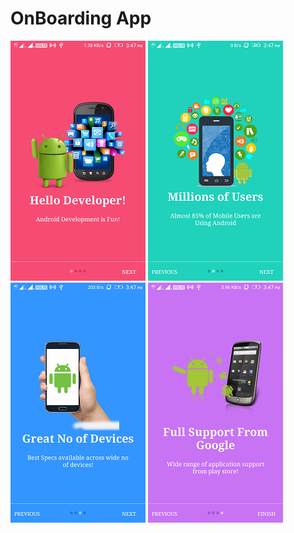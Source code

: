 # OnBoarding App

![Screen1](images/Screenshot_1.png)
![Screen2](images/Screenshot_2.png)
![Screen3](images/Screenshot_3.png)
![Screen4](images/Screenshot_4.png)
